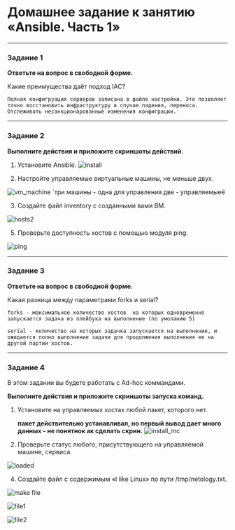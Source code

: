 # Домашнее задание к занятию «Ansible. Часть 1»

---

### Задание 1

**Ответьте на вопрос в свободной форме.**

Какие преимущества даёт подход IAC?

```
Полная конфигруация серверов записана в файле настройки. Это позволяет точно восстановить инфраструктуру в случае падения, переноса. Отслеживать несанкционарованные изменения конфиграции.
```

---

### Задание 2 

**Выполните действия и приложите скриншоты действий.**

1. Установите Ansible.
![install](https://github.com/vakhtanov/netology_devops_zero_DZ/assets/26109918/170053e4-456f-4819-9086-b2b3509be9e0)

   
3. Настройте управляемые виртуальные машины, не меньше двух.

![vm_machine](https://github.com/vakhtanov/netology_devops_zero_DZ/assets/26109918/2151823c-a11f-4741-95f2-cde76034615d)
`три машины - одна для управления две - управляемыеё

3. Создайте файл inventory с созданными вами ВМ.

![hosts2](https://github.com/vakhtanov/netology_devops_zero_DZ/assets/26109918/24e6052a-3c93-4882-9e72-dfd41f71bc62)

   
5. Проверьте доступность хостов с помощью модуля ping.

 ![ping](https://github.com/vakhtanov/netology_devops_zero_DZ/assets/26109918/a1142f2b-935e-442b-b5d5-af4bb9a8a7d7)

---

### Задание 3 

**Ответьте на вопрос в свободной форме.**

Какая разница между параметрами forks и serial? 

```
forks - максимальное количество хостов  на которых одновременно запускается задача из плейбука на выполнение (по умоланию 5)

serial - количество на которых задачка запускается на выполнение, и ожидается полно выполнение задачи для продолжения выполнения ее на другой партии хостов.
```
---

### Задание 4 

В этом задании вы будете работать с Ad-hoc коммандами.

**Выполните действия и приложите скриншоты запуска команд.**

1. Установите на управляемых хостах любой пакет, которого нет.

   **пакет действительно устанавливал, но первый вывод дает много данных - не понятнок ак сделать скрин.**
   ![install_mc](https://github.com/vakhtanov/netology_devops_zero_DZ/assets/26109918/1c2fe316-e2d1-4f6d-8512-010eba863b92)

3. Проверьте статус любого, присутствующего на управляемой машине, сервиса.

![loaded](https://github.com/vakhtanov/netology_devops_zero_DZ/assets/26109918/22efab40-93ef-4eee-901f-9c32f3d347e9)

   
4. Создайте файл с содержимым «I like Linux» по пути /tmp/netology.txt.
 
![make file](https://github.com/vakhtanov/netology_devops_zero_DZ/assets/26109918/64a719ed-e0f3-411d-9584-ec37b26ff8fa)

![file1](https://github.com/vakhtanov/netology_devops_zero_DZ/assets/26109918/e7f00466-4754-4677-8206-f0b6fe631aad)

![file2](https://github.com/vakhtanov/netology_devops_zero_DZ/assets/26109918/545bf716-c821-439a-be3a-aa355b53a867)


